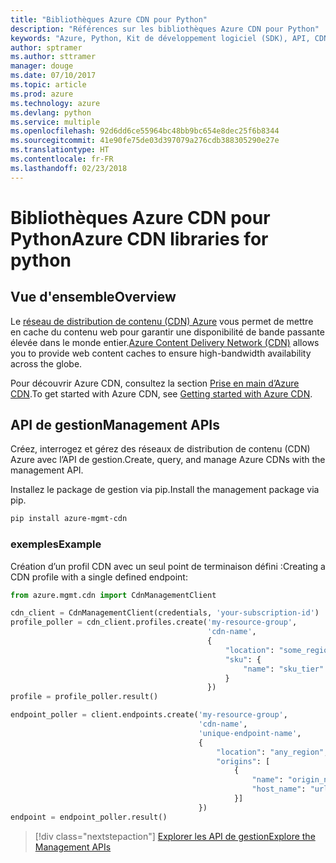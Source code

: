 ```yaml
---
title: "Bibliothèques Azure CDN pour Python"
description: "Références sur les bibliothèques Azure CDN pour Python"
keywords: "Azure, Python, Kit de développement logiciel (SDK), API, CDN"
author: sptramer
ms.author: sttramer
manager: douge
ms.date: 07/10/2017
ms.topic: article
ms.prod: azure
ms.technology: azure
ms.devlang: python
ms.service: multiple
ms.openlocfilehash: 92d6dd6ce55964bc48bb9bc654e8dec25f6b8344
ms.sourcegitcommit: 41e90fe75de03d397079a276cdb388305290e27e
ms.translationtype: HT
ms.contentlocale: fr-FR
ms.lasthandoff: 02/23/2018
---
```

# <a name="azure-cdn-libraries-for-python"></a><span data-ttu-id="17445-104">Bibliothèques Azure CDN pour Python</span><span class="sxs-lookup"><span data-stu-id="17445-104">Azure CDN libraries for python</span></span>

## <a name="overview"></a><span data-ttu-id="17445-105">Vue d'ensemble</span><span class="sxs-lookup"><span data-stu-id="17445-105">Overview</span></span>

<span data-ttu-id="17445-106">Le [réseau de distribution de contenu (CDN) Azure](https://docs.microsoft.com/en-us/azure/cdn/cdn-overview) vous permet de mettre en cache du contenu web pour garantir une disponibilité de bande passante élevée dans le monde entier.</span><span class="sxs-lookup"><span data-stu-id="17445-106">[Azure Content Delivery Network (CDN)](https://docs.microsoft.com/en-us/azure/cdn/cdn-overview) allows you to provide web content caches to ensure high-bandwidth availability across the globe.</span></span>

<span data-ttu-id="17445-107">Pour découvrir Azure CDN, consultez la section [Prise en main d’Azure CDN](https://docs.microsoft.com/en-us/azure/cdn/cdn-create-new-endpoint).</span><span class="sxs-lookup"><span data-stu-id="17445-107">To get started with Azure CDN, see [Getting started with Azure CDN](https://docs.microsoft.com/en-us/azure/cdn/cdn-create-new-endpoint).</span></span>

## <a name="management-apis"></a><span data-ttu-id="17445-108">API de gestion</span><span class="sxs-lookup"><span data-stu-id="17445-108">Management APIs</span></span>

<span data-ttu-id="17445-109">Créez, interrogez et gérez des réseaux de distribution de contenu (CDN) Azure avec l’API de gestion.</span><span class="sxs-lookup"><span data-stu-id="17445-109">Create, query, and manage Azure CDNs with the management API.</span></span>

<span data-ttu-id="17445-110">Installez le package de gestion via pip.</span><span class="sxs-lookup"><span data-stu-id="17445-110">Install the management package via pip.</span></span>

```bash
pip install azure-mgmt-cdn
```

### <a name="example"></a><span data-ttu-id="17445-111">exemples</span><span class="sxs-lookup"><span data-stu-id="17445-111">Example</span></span>

<span data-ttu-id="17445-112">Création d’un profil CDN avec un seul point de terminaison défini :</span><span class="sxs-lookup"><span data-stu-id="17445-112">Creating a CDN profile with a single defined endpoint:</span></span>

```python
from azure.mgmt.cdn import CdnManagementClient

cdn_client = CdnManagementClient(credentials, 'your-subscription-id')
profile_poller = cdn_client.profiles.create('my-resource-group',
                                            'cdn-name',
                                            {
                                                "location": "some_region", 
                                                "sku": {
                                                    "name": "sku_tier"
                                                } 
                                            })
profile = profile_poller.result()

endpoint_poller = client.endpoints.create('my-resource-group',
                                          'cdn-name',
                                          'unique-endpoint-name', 
                                          { 
                                              "location": "any_region", 
                                              "origins": [
                                                  {
                                                      "name": "origin_name", 
                                                      "host_name": "url"
                                                  }]
                                          })
endpoint = endpoint_poller.result()
```

> [!div class="nextstepaction"]
> [<span data-ttu-id="17445-113">Explorer les API de gestion</span><span class="sxs-lookup"><span data-stu-id="17445-113">Explore the Management APIs</span></span>](/python/api/overview/azure/cdn/management)
